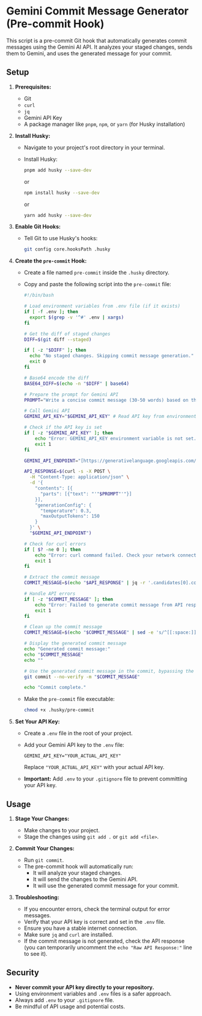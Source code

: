 # Gemini Commit Message Generator (Pre-commit Hook)

This script is a pre-commit Git hook that automatically generates commit messages using the Gemini AI API. It analyzes your staged changes, sends them to Gemini, and uses the generated message for your commit.

## Setup

1.  **Prerequisites:**
    * Git
    * `curl`
    * `jq`
    * Gemini API Key
    * A package manager like `pnpm`, `npm`, or `yarn` (for Husky installation)

2.  **Install Husky:**
    * Navigate to your project's root directory in your terminal.
    * Install Husky:

        ```bash
        pnpm add husky --save-dev
        ```

        or

        ```bash
        npm install husky --save-dev
        ```

        or

        ```bash
        yarn add husky --save-dev
        ```

3.  **Enable Git Hooks:**
    * Tell Git to use Husky's hooks:

        ```bash
        git config core.hooksPath .husky
        ```

4.  **Create the `pre-commit` Hook:**
    * Create a file named `pre-commit` inside the `.husky` directory.
    * Copy and paste the following script into the `pre-commit` file:

        ```bash
        #!/bin/bash

        # Load environment variables from .env file (if it exists)
        if [ -f .env ]; then
          export $(grep -v '^#' .env | xargs)
        fi

        # Get the diff of staged changes
        DIFF=$(git diff --staged)

        if [ -z "$DIFF" ]; then
          echo "No staged changes. Skipping commit message generation."
          exit 0
        fi

        # Base64 encode the diff
        BASE64_DIFF=$(echo -n "$DIFF" | base64)

        # Prepare the prompt for Gemini API
        PROMPT="Write a concise commit message (30-50 words) based on the following git diff (Base64 encoded):\n\n$BASE64_DIFF"

        # Call Gemini API
        GEMINI_API_KEY="$GEMINI_API_KEY" # Read API key from environment variable

        # Check if the API key is set
        if [ -z "$GEMINI_API_KEY" ]; then
            echo "Error: GEMINI_API_KEY environment variable is not set."
            exit 1
        fi

        GEMINI_API_ENDPOINT="[https://generativelanguage.googleapis.com/v1beta/models/gemini-2.0-flash:generateContent?key=$GEMINI_API_KEY](https://generativelanguage.googleapis.com/v1beta/models/gemini-2.0-flash:generateContent?key=$GEMINI_API_KEY)"

        API_RESPONSE=$(curl -s -X POST \
          -H "Content-Type: application/json" \
          -d '{
            "contents": [{
              "parts": [{"text": "'"$PROMPT"'"}]
            }],
            "generationConfig": {
              "temperature": 0.3,
              "maxOutputTokens": 150
            }
          }' \
          "$GEMINI_API_ENDPOINT")

        # Check for curl errors
        if [ $? -ne 0 ]; then
            echo "Error: curl command failed. Check your network connection and API endpoint."
            exit 1
        fi

        # Extract the commit message
        COMMIT_MESSAGE=$(echo "$API_RESPONSE" | jq -r '.candidates[0].content.parts[0].text')

        # Handle API errors
        if [ -z "$COMMIT_MESSAGE" ]; then
            echo "Error: Failed to generate commit message from API response."
            exit 1
        fi

        # Clean up the commit message
        COMMIT_MESSAGE=$(echo "$COMMIT_MESSAGE" | sed -e 's/^[[:space:]]*//' -e 's/[[:space:]]*$//')

        # Display the generated commit message
        echo "Generated commit message:"
        echo "$COMMIT_MESSAGE"
        echo ""

        # Use the generated commit message in the commit, bypassing the hook
        git commit --no-verify -m "$COMMIT_MESSAGE"

        echo "Commit complete."
        ```

    * Make the `pre-commit` file executable:

        ```bash
        chmod +x .husky/pre-commit
        ```

5.  **Set Your API Key:**
    * Create a `.env` file in the root of your project.
    * Add your Gemini API key to the `.env` file:

        ```
        GEMINI_API_KEY="YOUR_ACTUAL_API_KEY"
        ```

        Replace `"YOUR_ACTUAL_API_KEY"` with your actual API key.
    * **Important:** Add `.env` to your `.gitignore` file to prevent committing your API key.

## Usage

1.  **Stage Your Changes:**
    * Make changes to your project.
    * Stage the changes using `git add .` or `git add <file>`.

2.  **Commit Your Changes:**
    * Run `git commit`.
    * The pre-commit hook will automatically run:
        * It will analyze your staged changes.
        * It will send the changes to the Gemini API.
        * It will use the generated commit message for your commit.

3.  **Troubleshooting:**
    * If you encounter errors, check the terminal output for error messages.
    * Verify that your API key is correct and set in the `.env` file.
    * Ensure you have a stable internet connection.
    * Make sure `jq` and `curl` are installed.
    * If the commit message is not generated, check the API response (you can temporarily uncomment the `echo "Raw API Response:"` line to see it).

## Security

* **Never commit your API key directly to your repository.**
* Using environment variables and `.env` files is a safer approach.
* Always add `.env` to your `.gitignore` file.
* Be mindful of API usage and potential costs.